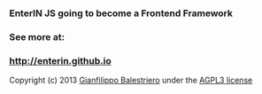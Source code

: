 ### EnterIN JS going to become a Frontend Framework
### See more at:
### http://enterin.github.io

Copyright (c) 2013 <a href="http://facebook.com/gian.balex.nap">Gianfilippo Balestriero</a> under the <a href="http://www.gnu.org/licenses/agpl-3.0.html">AGPL3 license</a>
